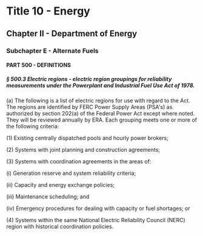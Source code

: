 
# Title 10 - Energy
## Chapter II - Department of Energy
### Subchapter E - Alternate Fuels
#### PART 500 - DEFINITIONS
##### § 500.3 Electric regions - electric region groupings for reliability measurements under the Powerplant and Industrial Fuel Use Act of 1978.

(a) The following is a list of electric regions for use with regard to the Act. The regions are identified by FERC Power Supply Areas (PSA's) as authorized by section 202(a) of the Federal Power Act except where noted. They will be reviewed annually by ERA. Each grouping meets one or more of the following criteria:

(1) Existing centrally dispatched pools and hourly power brokers;

(2) Systems with joint planning and construction agreements;

(3) Systems with coordination agreements in the areas of:

(i) Generation reserve and system reliability criteria;

(ii) Capacity and energy exchange policies;

(iii) Maintenance scheduling; and

(iv) Emergency procedures for dealing with capacity or fuel shortages; or

(4) Systems within the same National Electric Reliability Council (NERC) region with historical coordination policies.
